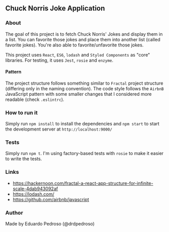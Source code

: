 ## Chuck Norris Joke Application

### About
The goal of this project is to fetch Chuck Norris' Jokes and display them in a list. You can favorite those jokes and place them into another list (called favorite jokes). You're also able to favorite/unfavorite those jokes.

This project uses `React`, `ES6`, `lodash` and `Styled Components` as "core" libraries. For testing, it uses `Jest`,
`rosie` and `enzyme`.

#### Pattern
The project structure follows something similar to `Fractal` project structure (differing only in the naming convention).
The code style follows the `AirbnB` JavaScript pattern with some smaller changes that I considered more readable (check `.eslintrc`).
 

### How to run it
Simply run `npm install` to install the dependencies and `npm start` to start the development server
at `http://localhost:9000/`

### Tests
Simply run `npm t`. I'm using factory-based tests with `rosie` to make it easier to write the tests.

### Links
- https://hackernoon.com/fractal-a-react-app-structure-for-infinite-scale-4dab943092af
- https://lodash.com/
- https://github.com/airbnb/javascript

### Author
Made by Eduardo Pedroso (@drdpedroso)
